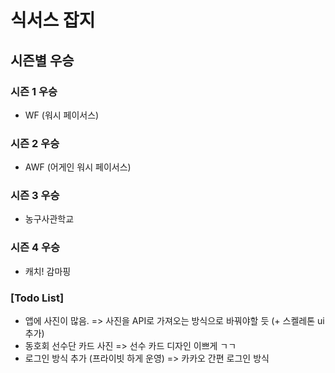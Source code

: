 # 식서스 잡지

## 시즌별 우승

### 시즌 1 우승
- WF (워시 페이서스)


### 시즌 2 우승
- AWF (어게인 워시 페이서스)


### 시즌 3 우승
- 농구사관학교


### 시즌 4 우승
- 캐치! 감마핑


### [Todo List]
- 앱에 사진이 많음.
=> 사진을 API로 가져오는 방식으로 바꿔야할 듯 (+ 스켈레톤 ui 추가)
- 동호회 선수단 카드 사진
=> 선수 카드 디자인 이쁘게 ㄱㄱ
- 로그인 방식 추가 (프라이빗 하게 운영)
=> 카카오 간편 로그인 방식 
